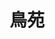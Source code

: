 ---
title: "鳥苑"
description: "鳥苑"
layout: shop
keywords:
  - 美食競賽
  - 台灣美食
  - 美食精選
datePublished: "2025-06-30"
dateModified: "2025-07-05"
city: "台中市"
district: "西區"
address: "台中市西區忠明南路48號"
phone: "0423262080"
geo: "24.15543896924409, 120.65830927409148"
google_map: "https://maps.app.goo.gl/T26d6GK26xq3qJNE6"
footinder: "https://footinder.com.tw/%E5%8F%B0%E4%B8%AD%E5%B8%82/131433/"
official: "https://www.facebook.com/profile.php?id=100064704997964"
award:
  - name: "500盤"
    year: "2024"
    entries:
      - dishes:
          - "鳳翅鑲干貝麻辣醤"
          - "柚香雞肉丸"

---
